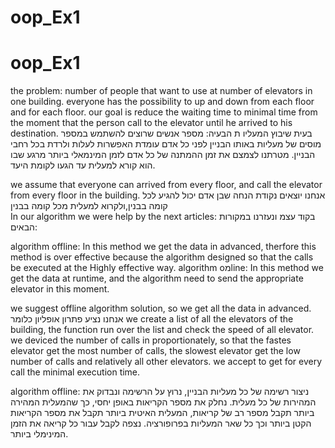 # oop_Ex1
# oop_Ex1

the problem:
number of people that want to use at number of elevators in one building.
everyone has the possibility to up and down from each floor and for each floor.
our goal is reduce the waiting time to minimal time from the moment that the person call to the elevator until he arrived to his destination.
בעית שיבוץ המעליו ת
הבעיה: מספר אנשים שרוצים להשתמש במספר מוסים של מעליות באותו הבניין לפני כל אדם עומדת האפשרות לעלות ולרדת בכל רחבי הבניין. 
מטרתנו לצמצם את זמן ההמתנה של כל אדם לזמן המינמאלי ביותר מרגע שבו הוא קורא למעלית עד הגעו לקומת היעד.

we assume that everyone can arrived from every floor, and call the elevator from every floor in the building.
אנחנו יוצאים נקודת הנחה שבן אדם יכול להגיע לכל קומה בבנין,ולקרוא למעלית מכל קומה בבנין  
In our algorithm we were help by the next articles:
בקוד עצמ ונעזרנו במקורות הבאים:

algorithm offline: In this method we get the data in advanced, therfore this method is over effective because the algorithm designed so that the calls be executed at the Highly effective way.
algorithm oמline: In this method we get the data at runtime, and the algorithm need to send the appropriate elevator in this moment.

we suggest offline algorithm solution, so we get all the data in advanced.
אנחנו נציע פתרון אופליון כלומר 
we create a list of all the elevators of the building, the function run over the list and check the speed of all elevator.
we deviced the number of calls in proportionately, so that the fastes elevator get the most number of calls, the slowest elevator get the low number of calls and relatively all other elevators.
we accept to get for every call the minimal execution time.

algorithm offline: ניצור רשימה של כל מעליות הבניין, נרוץ על הרשימה ונבדוק את המהירות של כל מעלית.
נחלק את מספר הקריאות באופן יחסי, כך שהמעלית המהירה ביותר תקבל מספר רב של קריאות, המעלית האיטית ביותר תקבל את מספר הקריאות הקטן ביותר וכך כל שאר המעליות בפרופורציה. 
נצפה לקבל עבור כל קריאה את הזמן המינימלי ביותר.


